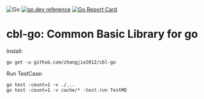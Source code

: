 ![Go](https://github.com/zhangjie2012/cbl-go/workflows/Go/badge.svg)
[![go.dev reference](https://img.shields.io/badge/go.dev-reference-007d9c?logo=go&logoColor=white&style=flat-square)](https://pkg.go.dev/github.com/zhangjie2012/cbl-go)
[![Go Report Card](https://goreportcard.com/badge/github.com/zhangjie2012/cbl-go)](https://goreportcard.com/report/github.com/zhangjie2012/cbl-go)

# cbl-go: Common Basic Library for go

Install:

``` shell
go get -u github.com/zhangjie2012/cbl-go
```

Run TestCase:

``` shell
go test -count=1 -v ./...
go test -count=1 -v cache/* -test.run TestMQ
```

